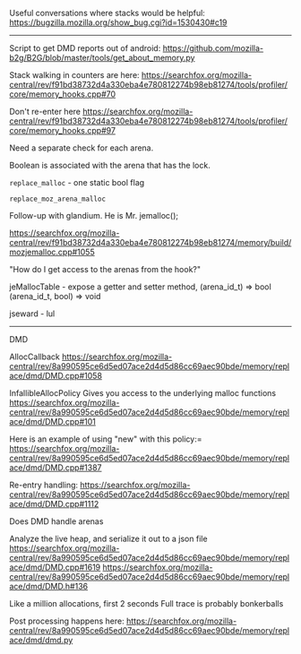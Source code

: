 Useful conversations where stacks would be helpful:
https://bugzilla.mozilla.org/show_bug.cgi?id=1530430#c19

---

Script to get DMD reports out of android:
https://github.com/mozilla-b2g/B2G/blob/master/tools/get_about_memory.py

Stack walking in counters are here:
https://searchfox.org/mozilla-central/rev/f91bd38732d4a330eba4e780812274b98eb81274/tools/profiler/core/memory_hooks.cpp#70

Don't re-enter here
https://searchfox.org/mozilla-central/rev/f91bd38732d4a330eba4e780812274b98eb81274/tools/profiler/core/memory_hooks.cpp#97

Need a separate check for each arena.

Boolean is associated with the arena that has the lock.

`replace_malloc` - one static bool flag

`replace_moz_arena_malloc`

Follow-up with glandium. He is Mr. jemalloc();

https://searchfox.org/mozilla-central/rev/f91bd38732d4a330eba4e780812274b98eb81274/memory/build/mozjemalloc.cpp#1055

"How do I get access to the arenas from the hook?"

jeMallocTable - expose a getter and setter method,
(arena_id_t) => bool
(arena_id_t, bool) => void

jseward - lul

---

DMD

AllocCallback
https://searchfox.org/mozilla-central/rev/8a990595ce6d5ed07ace2d4d5d86cc69aec90bde/memory/replace/dmd/DMD.cpp#1058

InfallibleAllocPolicy
Gives you access to the underlying malloc functions
https://searchfox.org/mozilla-central/rev/8a990595ce6d5ed07ace2d4d5d86cc69aec90bde/memory/replace/dmd/DMD.cpp#101

Here is an example of using "new" with this policy:=
https://searchfox.org/mozilla-central/rev/8a990595ce6d5ed07ace2d4d5d86cc69aec90bde/memory/replace/dmd/DMD.cpp#1387

Re-entry handling:
https://searchfox.org/mozilla-central/rev/8a990595ce6d5ed07ace2d4d5d86cc69aec90bde/memory/replace/dmd/DMD.cpp#1112

Does DMD handle arenas

Analyze the live heap, and serialize it out to a json file
https://searchfox.org/mozilla-central/rev/8a990595ce6d5ed07ace2d4d5d86cc69aec90bde/memory/replace/dmd/DMD.cpp#1619
https://searchfox.org/mozilla-central/rev/8a990595ce6d5ed07ace2d4d5d86cc69aec90bde/memory/replace/dmd/DMD.h#136

Like a million allocations, first 2 seconds
Full trace is probably bonkerballs

Post processing happens here:
https://searchfox.org/mozilla-central/rev/8a990595ce6d5ed07ace2d4d5d86cc69aec90bde/memory/replace/dmd/dmd.py
